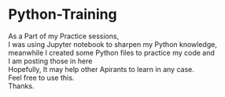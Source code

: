# Python-Training
As a Part of my Practice sessions,<br>
I was using Jupyter notebook to sharpen my Python knowledge,<br>
meanwhile I created some Python files to practice my code and<br>
I am posting those in here<br>
Hopefully, It may help other Apirants to learn in any case.<br>
Feel free to use this.<br>
Thanks.

